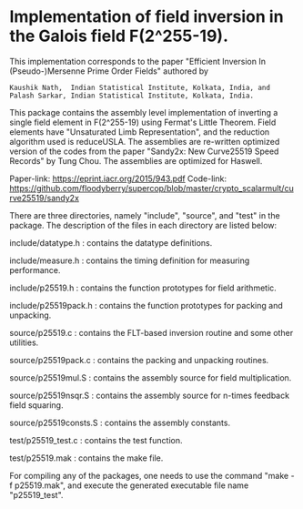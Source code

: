 # Implementation of field inversion in the Galois field F(2^255-19).

This implementation corresponds to the paper "Efficient Inversion In (Pseudo-)Mersenne Prime Order Fields" 
authored by

    Kaushik Nath,  Indian Statistical Institute, Kolkata, India, and   
    Palash Sarkar, Indian Statistical Institute, Kolkata, India.

This package contains the assembly level implementation of inverting a single field element in F(2^255-19) 
using Fermat's Little Theorem. Field elements have "Unsaturated Limb Representation", and the reduction 
algorithm used is reduceUSLA. The assemblies are re-written optimized version of the codes from the
paper "Sandy2x: New Curve25519 Speed Records" by Tung Chou. The assemblies are optimized for Haswell.

Paper-link: https://eprint.iacr.org/2015/943.pdf
Code-link: https://github.com/floodyberry/supercop/blob/master/crypto_scalarmult/curve25519/sandy2x

There are three directories, namely "include", "source", and "test" in the package. The description of the 
files in each directory are listed below:

include/datatype.h  	:  contains the datatype definitions.

include/measure.h   	:  contains the timing definition for measuring performance.

include/p25519.h    	:  contains the function prototypes for field arithmetic.

include/p25519pack.h   	:  contains the function prototypes for packing and unpacking.

source/p25519.c		:  contains the FLT-based inversion routine and some other utilities.

source/p25519pack.c	:  contains the packing and unpacking routines.

source/p25519mul.S	:  contains the assembly source for field multiplication.

source/p25519nsqr.S	:  contains the assembly source for n-times feedback field squaring.

source/p25519consts.S	:  contains the assembly constants.

test/p25519_test.c	:  contains the test function.

test/p25519.mak		:  contains the make file.
    
For compiling any of the packages, one needs to use the command "make -f p25519.mak", and execute the generated 
executable file name "p25519_test".

